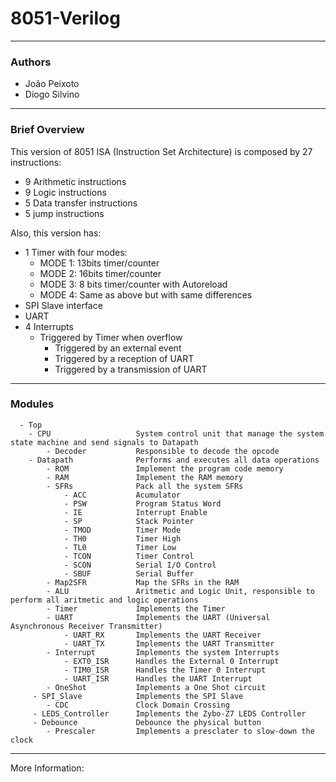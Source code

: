 # 8051-Verilog

---

### Authors
- João Peixoto
- Diogo Silvino

---

### Brief Overview

This version of 8051 ISA (Instruction Set Architecture) is composed by 27 instructions:
  - 9 Arithmetic instructions
  - 9 Logic instructions
  - 5 Data transfer instructions
  - 5 jump instructions

Also, this version has:
  - 1 Timer with four modes:
    - MODE 1: 13bits timer/counter
    - MODE 2: 16bits timer/counter
    - MODE 3: 8 bits timer/counter with Autoreload
    - MODE 4: Same as above but with same differences
  - SPI Slave interface
  - UART
  - 4 Interrupts 
    - Triggered by Timer when overflow
      - Triggered by an external event
      - Triggered by a reception of UART
      - Triggered by a transmission of UART
 
 ---
 
 ### Modules
      - Top
        - CPU                   System control unit that manage the system state machine and send signals to Datapath
            - Decoder           Responsible to decode the opcode 
        - Datapath              Performs and executes all data operations 
            - ROM               Implement the program code memory
            - RAM               Implement the RAM memory
            - SFRs              Pack all the system SFRs
                - ACC           Acumulator
                - PSW           Program Status Word
                - IE            Interrupt Enable
                - SP            Stack Pointer
                - TMOD          Timer Mode
                - TH0           Timer High
                - TL0           Timer Low
                - TCON          Timer Control
                - SCON          Serial I/O Control
                - SBUF          Serial Buffer
            - Map2SFR           Map the SFRs in the RAM
            - ALU               Aritmetic and Logic Unit, responsible to perform all aritmetic and logic operations
            - Timer             Implements the Timer
            - UART              Implements the UART (Universal Asynchronous Receiver Transmitter)
                - UART_RX       Implements the UART Receiver
                - UART_TX       Implements the UART Transmitter
            - Interrupt         Implements the system Interrupts
                - EXT0_ISR      Handles the External 0 Interrupt 
                - TIM0_ISR      Handles the Timer 0 Interrupt 
                - UART_ISR      Handles the UART Interrupt
            - OneShot           Implements a One Shot circuit
         - SPI_Slave            Implements the SPI Slave
            - CDC               Clock Domain Crossing
         - LEDS_Controller      Implements the Zybo-Z7 LEDS Controller
         - Debounce             Debounce the physical button
            - Prescaler         Implements a presclater to slow-down the clock
            
 ---
 
 More Information: 
         
